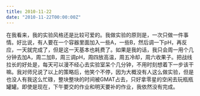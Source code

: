 ```yaml
---
title: 2010-11-22
date: "2010-11-22T00:00:00Z"
---
```

在我看来，我的实验风格还是比较可爱的。我做实验的原则是，一次只做一件事情。好比说，有人要在一个容器里面加入一些A，一些B，然后调一下pH，再反应，一天就完成了，但是这一天基本也耗费了。如果是我的话，我只会周一用个几分钟去加A，周二加B，周三调pH，周四放高温，周五冷却，周六收果子。把战线拉长的好处是，每天可以漫不经心去实验室呆个几分钟，不用时刻想着下一步该干嘛。我对师兄说了以上的策略后，他笑个不停，因为大概没有人这么做实验，但是也没人有我这么忙碌，整块整块的时间被GMAT占去，只好拿零星的空闲去玩瓶瓶罐罐。即使是现在，下午要交的作业和明天要补的作业，我依然没有完成。